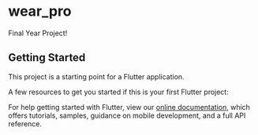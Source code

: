 # wear_pro

Final Year Project!

## Getting Started

This project is a starting point for a Flutter application.

A few resources to get you started if this is your first Flutter project:



For help getting started with Flutter, view our
[online documentation](https://flutter.dev/docs), which offers tutorials,
samples, guidance on mobile development, and a full API reference.
